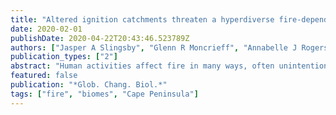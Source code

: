 ```yaml
---
title: "Altered ignition catchments threaten a hyperdiverse fire-dependent ecosystem"
date: 2020-02-01
publishDate: 2020-04-22T20:43:46.523789Z
authors: ["Jasper A Slingsby", "Glenn R Moncrieff", "Annabelle J Rogers", "Edmund C February"]
publication_types: ["2"]
abstract: "Human activities affect fire in many ways, often unintentionally or with considerable time-lags before they manifest themselves. Anticipating these changes is critical, so that insidious impacts on ecosystems, their biodiversity and associated goods and services can be avoided, mitigated or managed. Here we explore the impact of anthropogenic land cover change on fire and biodiversity in adjacent ecosystems on the hyperdiverse Cape Peninsula, South Africa. We develop a conceptual framework based on the notion of an ignition catchment, or the spatial extent and temporal range where an ignition is likely to result in a site burning. We apply this concept using fire models to estimate spatial changes in burn probability between historical and current land cover. This change layer was used to predict the observed record of fires and forest encroachment into fire-dependent Fynbos ecosystems in Table Mountain National Park. Urban expansion has created anthropogenic fire shadows that are modifying fire return intervals, facilitating a state shift to low-diversity, non-flammable forest at the expense of hyperdiverse, flammable Fynbos ecosystems. Despite occurring in a conservation area, these ecosystems are undergoing a hidden collapse and desperately require management intervention. Anthropogenic fire shadows can be caused by many human activities and are likely to be a universal phenomenon, not only contributing to the observed global decline in fire activity but also causing extreme fires in ecosystems where there is no shift to a less flammable state and flammable fuels accumulate. The ignition catchment framework is highly flexible and allows detection or prediction of changes in the fire regime, the threat this poses for ecosystems or fire risk and areas where management interventions and/or monitoring are required. Identifying anthropogenic impacts on ignition catchments is key for both understanding global impacts of humans on fire and guiding management of human-altered landscapes for desirable outcomes."
featured: false
publication: "*Glob. Chang. Biol.*"
tags: ["fire", "biomes", "Cape Peninsula"]
---
```


